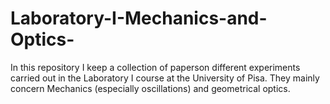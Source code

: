 # Laboratory-I-Mechanics-and-Optics-
In this repository I keep a collection of paperson different experiments carried out in the Laboratory I course at the University of Pisa. They mainly concern Mechanics (especially oscillations) and geometrical optics.
